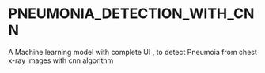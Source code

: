 # PNEUMONIA_DETECTION_WITH_CNN
A Machine learning model with complete UI , to detect Pneumoia from chest x-ray images with cnn algorithm
